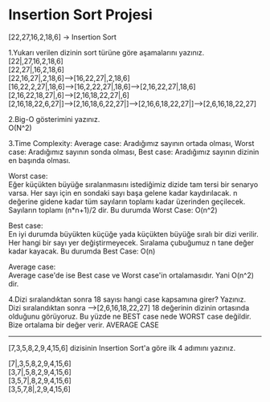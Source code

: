 # Insertion Sort Projesi  
[22,27,16,2,18,6] -> Insertion Sort

1.Yukarı verilen dizinin sort türüne göre aşamalarını yazınız.  
[22|,27,16,2,18,6]  
[22,27|,16,2,18,6]  
[22,16,27|,2,18,6]-->[16,22,27|,2,18,6]  
[16,22,2,27|,18,6]-->[16,2,22,27|,18,6]-->[2,16,22,27|,18,6]  
[2,16,22,18,27|,6]-->[2,16,18,22,27|,6]  
[2,16,18,22,6,27|]-->[2,16,18,6,22,27|]-->[2,16,6,18,22,27|]-->[2,6,16,18,22,27]  

2.Big-O gösterimini yazınız.  
O(N^2)

3.Time Complexity: Average case: Aradığımız sayının ortada olması, Worst case: Aradığımız sayının sonda olması, Best case: Aradığımız sayının dizinin en başında olması.  
 
Worst case:   
Eğer küçükten büyüğe sıralanmasını istediğimiz dizide tam tersi bir senaryo varsa. Her sayı için en sondaki sayı başa gelene kadar kaydırılacak. n değerine gidene kadar tüm sayıların toplamı kadar üzerinden geçilecek. Sayıların toplamı (n*n+1)/2 dir. Bu durumda Worst Case: O(n^2)  

Best case:  
En iyi durumda büyükten küçüğe yada küçükten büyüğe sıralı bir dizi verilir. Her hangi bir sayı yer değiştirmeyecek. Sıralama çubuğumuz n tane değer kadar kayacak. Bu durumda Best Case: O(n)  

Average case:  
Average case'de ise Best case ve Worst case'in ortalamasıdır. Yani O(n^2) dir.  

4.Dizi sıralandıktan sonra 18 sayısı hangi case kapsamına girer? Yazınız.  
Dizi sıralandıktan sonra -->[2,6,16,18,22,27] 18 değerinin dizinin ortasında olduğunu görüyoruz. Bu yüzde
ne BEST case nede WORST case değildir. Bize ortalama bir değer verir. AVERAGE CASE  

-----  
[7,3,5,8,2,9,4,15,6] dizisinin Insertion Sort'a göre ilk 4 adımını yazınız.

[7|,3,5,8,2,9,4,15,6]  
[3,7|,5,8,2,9,4,15,6]  
[3,5,7|,8,2,9,4,15,6]  
[3,5,7,8|,2,9,4,15,6]  






